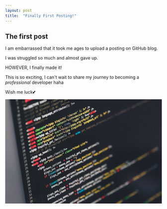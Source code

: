 ```yaml
---
layout: post
title:  "Finally First Posting!"
---
```


<h2>The first post</h2>


I am embarrassed that it took me ages to upload a posting on GitHub blog.

I was struggled so much and almost gave up. 

HOWEVER, I finally made it!

This is so exciting, I can't wait to share my journey to becoming a *professional* developer haha

Wish me luck💕



![coding_screen](../images/2023-05-12-first/coding_screen.jpg)
